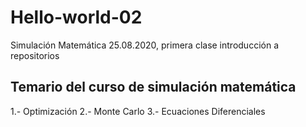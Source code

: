 # Hello-world-02
Simulación Matemática 25.08.2020, primera clase introducción a repositorios

## Temario del curso de simulación matemática

1.- Optimización
2.- Monte Carlo
3.- Ecuaciones Diferenciales



